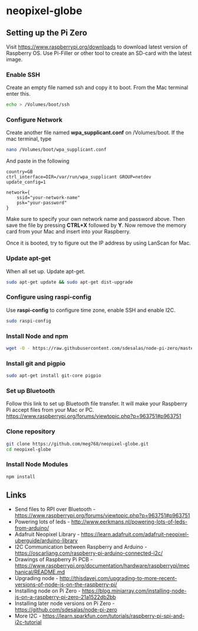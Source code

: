 # neopixel-globe


## Setting up the Pi Zero

Visit https://www.raspberrypi.org/downloads to download latest version of Raspberry OS.
Use Pi-Filler or other tool to create an SD-card with the latest image.

### Enable SSH

Create an empty file named ssh and copy it to boot. From the Mac terminal
enter this.

````bash
echo > /Volumes/boot/ssh
````

### Configure Network

Create another file named **wpa_supplicant.conf** on /Volumes/boot.
If the mac terminal, type

````bash
nano /Volumes/boot/wpa_supplicant.conf
````

And paste in the following

    country=GB
    ctrl_interface=DIR=/var/run/wpa_supplicant GROUP=netdev
    update_config=1

    network={
    	ssid="your-network-name"
    	psk="your-password"
    }

Make sure to specify your own network name and password above. Then
save the file by pressing **CTRL+X** followed by **Y**. Now
remove the memory card from your Mac and insert into your Raspberry.

Once it is booted, try to figure out the IP address by using LanScan for Mac.

### Update apt-get

When all set up. Update apt-get.

````bash
sudo apt-get update && sudo apt-get dist-upgrade
````

### Configure using raspi-config

Use **raspi-config** to configure time zone, enable SSH and enable I2C.

````bash
sudo raspi-config
````

### Install Node and npm

````bash
wget -O - https://raw.githubusercontent.com/sdesalas/node-pi-zero/master/install-node-v6.9.1.sh | bash
````

### Install git and pigpio

````bash
sudo apt-get install git-core pigpio
````
### Set up Bluetooth

Follow this link to set up Bluetooth file transfer. It will make your Raspberry Pi
accept files from your Mac or PC. https://www.raspberrypi.org/forums/viewtopic.php?p=963751#p963751


### Clone repository

````bash
git clone https://github.com/meg768/neopixel-globe.git
cd neopixel-globe
````

### Install Node Modules

````bash
npm install
````




## Links
- Send files to RPI over Bluetooth - https://www.raspberrypi.org/forums/viewtopic.php?p=963751#p963751
- Powering lots of leds - http://www.eerkmans.nl/powering-lots-of-leds-from-arduino/
- Adafruit Neopixel Library - https://learn.adafruit.com/adafruit-neopixel-uberguide/arduino-library
- I2C Communication between Raspberry and Arduino - https://oscarliang.com/raspberry-pi-arduino-connected-i2c/
- Drawings of Raspberry Pi PCB - https://www.raspberrypi.org/documentation/hardware/raspberrypi/mechanical/README.md
- Upgrading node - http://thisdavej.com/upgrading-to-more-recent-versions-of-node-js-on-the-raspberry-pi/
- Installing node on Pi Zero - https://blog.miniarray.com/installing-node-js-on-a-raspberry-pi-zero-21a1522db2bb
- Installing later node versions on Pi Zero - https://github.com/sdesalas/node-pi-zero
- More I2C - https://learn.sparkfun.com/tutorials/raspberry-pi-spi-and-i2c-tutorial
